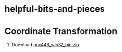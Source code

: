 helpful-bits-and-pieces
=======================

# Coordinate Transformation 
1. Download [proj446_win32_bin.zip](http://trac.osgeo.org/proj/)

